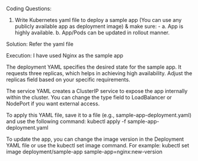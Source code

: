 Coding Questions:
1. Write Kubernetes yaml file to deploy a sample app (You can use any publicly available app as
deployment image) & make sure: -
a. App is highly available.
b. App/Pods can be updated in rollout manner.


Solution: Refer the yaml file

  Execution: I have used Nginx as the sample app

The deployment YAML specifies the desired state for the sample app. It requests three replicas, which helps in achieving high availability. Adjust the replicas field based on your specific requirements.

The service YAML creates a ClusterIP service to expose the app internally within the cluster. You can change the type field to LoadBalancer or NodePort if you want external access.

To apply this YAML file, save it to a file (e.g., sample-app-deployment.yaml) and use the following command:
  kubectl apply -f sample-app-deployment.yaml
  

To update the app, you can change the image version in the Deployment YAML file or use the kubectl set image command. For example:
  kubectl set image deployment/sample-app sample-app=nginx:new-version
